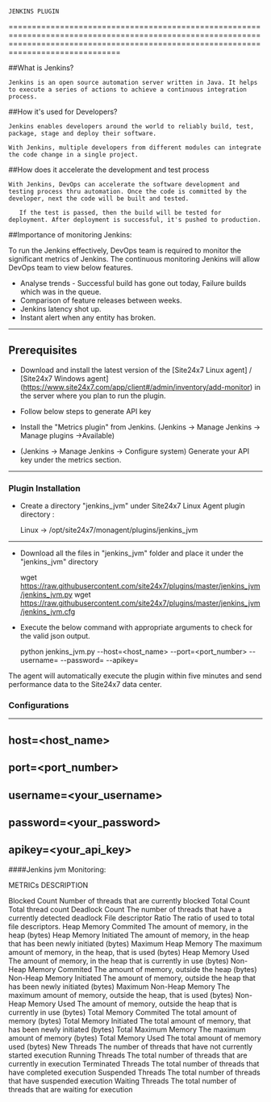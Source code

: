                                          
                                                                                               JENKINS PLUGIN
                                                                                               
========================================================================================================================================================================================== 

##What is Jenkins?
	
	Jenkins is an open source automation server written in Java. It helps to execute a series of actions to achieve a continuous integration process. 



##How it's used for Developers?

	Jenkins enables developers around the world to reliably build, test, package, stage and deploy their software.

	With Jenkins, multiple developers from different modules can integrate the code change in a single project. 

##How does it accelerate the development and test process 

	With Jenkins, DevOps can accelerate the software development and testing process thru automation. Once the code is committed by the developer, next the code will be built and tested.

       If the test is passed, then the build will be tested for deployment. After deployment is successful, it's pushed to production.




##Importance of monitoring Jenkins:

To run the Jenkins effectively, DevOps team is required to monitor the significant metrics of Jenkins. The continuous monitoring Jenkins will allow DevOps team to view below features.

- Analyse trends - Successful build has gone out today, Failure builds which was in the queue.
- Comparison of feature releases between weeks.
- Jenkins latency shot up.
- Instant alert when any entity has broken.


---

## Prerequisites

- Download and install the latest version of the [Site24x7 Linux agent] / [Site24x7 Windows agent] (https://www.site24x7.com/app/client#/admin/inventory/add-monitor) in the server where you plan to run the plugin. 

- Follow below steps to generate API key 
- Install the "Metrics plugin" from Jenkins. (Jenkins -> Manage Jenkins -> Manage plugins ->Available)
- (Jenkins -> Manage Jenkins -> Configure system) Generate your API key under the metrics section.

---

### Plugin Installation  

- Create a directory "jenkins_jvm" under Site24x7 Linux Agent plugin directory : 

	Linux             ->   /opt/site24x7/monagent/plugins/jenkins_jvm
---
      
- Download all the files in "jenkins_jvm" folder and place it under the "jenkins_jvm" directory

	wget https://raw.githubusercontent.com/site24x7/plugins/master/jenkins_jvm/jenkins_jvm.py
	wget https://raw.githubusercontent.com/site24x7/plugins/master/jenkins_jvm/jenkins_jvm.cfg

- Execute the below command with appropriate arguments to check for the valid json output.  

	python jenkins_jvm.py --host=<host_name> --port=<port_number> --username=<username> --password=<password> --apikey=<apikey>


The agent will automatically execute the plugin within five minutes and send performance data to the Site24x7 data center.


### Configurations
---

host=<host_name>
-
port=<port_number>
-
username=<your_username>
-
password=<your_password>
-
apikey=<your_api_key>
---
####Jenkins jvm Monitoring:


METRICs                                            DESCRIPTION

Blocked Count                                      Number of threads that are currently blocked
Total Count                                        Total thread count
Deadlock Count                                     The number of threads that have a currently detected deadlock 
File descriptor Ratio                              The ratio of used to total file descriptors. 
Heap Memory Commited                               The amount of memory, in the heap (bytes)
Heap Memory Initiated                              The amount of memory, in the heap that has been newly initiated (bytes)
Maximum Heap Memory                                The maximum amount of memory, in the heap, that is used (bytes)
Heap Memory Used                                   The amount of memory, in the heap that is currently in use (bytes)
Non-Heap Memory Commited                           The amount of memory, outside the heap (bytes)
Non-Heap Memory Initiated                          The amount of memory, outside the heap that has been newly initiated (bytes)
Maximum Non-Heap Memory                            The maximum amount of memory, outside the heap, that is used (bytes)
Non-Heap Memory Used                               The amount of memory, outside the heap that is currently in use (bytes)
Total Memory Commited                              The total amount of memory (bytes)
Total Memory Initiated                             The total amount of memory, that has been newly initiated (bytes)
Total Maximum Memory                               The maximum amount of memory (bytes)
Total Memory Used                                  The total amount of memory used (bytes)
New Threads                                        The number of threads that have not currently started execution
Running Threads                                    The total number of threads that are currently in execution
Terminated Threads                                 The total number of threads that have completed execution
Suspended Threads                                  The total number of threads that have suspended execution
Waiting Threads                                    The total number of threads that are waiting for execution
